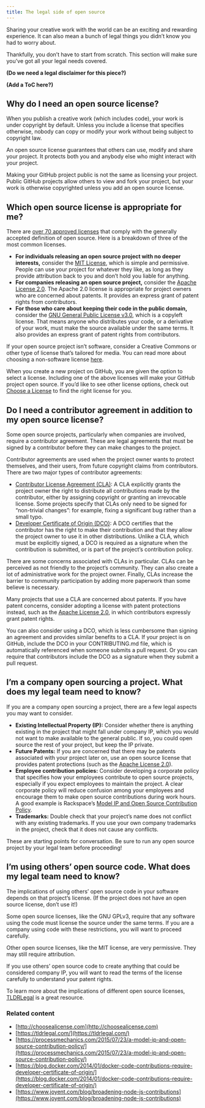 ```yaml
---
title: The legal side of open source
---
```


Sharing your creative work with the world can be an exciting and rewarding experience. It can also mean a bunch of legal things you didn’t know you had to worry about.



Thankfully, you don’t have to start from scratch. This section will make sure you’ve got all your legal needs covered.



**(Do we need a legal disclaimer for this piece?)**

**(Add a ToC here?)**



## Why do I need an open source license?

When you publish a creative work (which includes code), your work is under copyright by default. Unless you include a license that specifies otherwise, nobody can copy or modify your work without being subject to copyright law.



An open source license guarantees that others can use, modify and share your project. It protects both you and anybody else who might interact with your project.



Making your GitHub project public is not the same as licensing your project. Public GitHub projects allow others to view and fork your project, but your work is otherwise copyrighted unless you add an open source license.

## Which open source license is appropriate for me?

There are [over 70 approved licenses](https://opensource.org/licenses/alphabetical) that comply with the generally accepted definition of open source. Here is a breakdown of three of the most common licenses.



* **For individuals releasing an open source project with no deeper interests,** consider the [MIT License](http://choosealicense.com/licenses/mit/), which is simple and permissive. People can use your project for whatever they like, as long as they provide attribution back to you and don’t hold you liable for anything.
* **For companies releasing an open source project,** consider the [Apache License 2.0](http://choosealicense.com/licenses/apache-2.0/). The Apache 2.0 license is appropriate for project owners who are concerned about patents. It provides an express grant of patent rights from contributors.
* **For those who care about keeping their code in the public domain,** consider the [GNU General Public License v3.0](http://choosealicense.com/licenses/gpl-3.0/), which is a copyleft license. That means anyone who distributes your code, or a derivative of your work, must make the source available under the same terms. It also provides an express grant of patent rights from contributors.

If your open source project isn’t software, consider a Creative Commons or other type of license that’s tailored for media. You can read more about choosing a non-software license [here](http://choosealicense.com/non-software/).



When you create a new project on GitHub, you are given the option to select a license. Including one of the above licenses will make your GitHub project open source. If you’d like to see other license options, check out [Choose a License](http://choosealicense.com) to find the right license for you.

## Do I need a contributor agreement in addition to my open source license?

Some open source projects, particularly when companies are involved, require a contributor agreement. These are legal agreements that must be signed by a contributor before they can make changes to the project.



Contributor agreements are used when the project owner wants to protect themselves, and their users, from future copyright claims from contributors. There are two major types of contributor agreements:



* [Contributor License Agreement (CLA)](https://www.apache.org/licenses/icla.txt): A CLA explicitly grants the project owner the right to distribute all contributions made by the contributor, either by assigning copyright or granting an irrevocable license. Some projects specify that CLAs only need to be signed for “non-trivial changes”: for example, fixing a significant bug rather than a small typo.
* [Developer Certificate of Origin (DCO)](http://developercertificate.org/): A DCO certifies that the contributor has the right to make their contribution and that they allow the project owner to use it in other distributions. Unlike a CLA, which must be explicitly signed, a DCO is required as a signature when the contribution is submitted, or is part of the project’s contribution policy.



There are some concerns associated with CLAs in particular. CLAs can be perceived as not friendly to the project’s community. They can also create a lot of administrative work for the project owner. Finally, CLAs increase the barrier to community participation by adding more paperwork than some believe is necessary.



Many projects that use a CLA are concerned about patents. If you have patent concerns, consider adopting a license with patent protections instead, such as the [Apache License 2.0](http://choosealicense.com/licenses/apache-2.0/), in which contributors expressly grant patent rights.



You can also consider using a DCO, which is less cumbersome than signing an agreement and provides similar benefits to a CLA. If your project is on GitHub, include the DCO in your CONTRIBUTING.md file, which is automatically referenced when someone submits a pull request. Or you can require that contributors include the DCO as a signature when they submit a pull request.

## I’m a company open sourcing a project. What does my legal team need to know?

If you are a company open sourcing a project, there are a few legal aspects you may want to consider.



* **Existing Intellectual Property (IP):** Consider whether there is anything existing in the project that might fall under company IP, which you would not want to make available to the general public. If so, you could open source the rest of your project, but keep the IP private.
* **Future Patents:** If you are concerned that there may be patents associated with your project later on, use an open source license that provides patent protections (such as the [Apache License 2.0](http://choosealicense.com/licenses/apache-2.0/)).
* **Employee contribution policies:** Consider developing a corporate policy that specifies how your employees contribute to open source projects, especially if you expect employees to maintain the project. A clear corporate policy will reduce confusion among your employees and encourage them to make open source contributions during work hours. A good example is Rackspace’s [Model IP and Open Source Contribution Policy](https://processmechanics.com/2015/07/23/a-model-ip-and-open-source-contribution-policy/).
* **Trademarks:** Double check that your project’s name does not conflict with any existing trademarks. If you use your own company trademarks in the project, check that it does not cause any conflicts.



These are starting points for conversation. Be sure to run any open source project by your legal team before proceeding!

## I’m using others’ open source code. What does my legal team need to know?

The implications of using others’ open source code in your software depends on that project’s license. (If the project does not have an open source license, don’t use it!)



Some open source licenses, like the GNU GPLv3, require that any software using the code must license the source under the same terms. If you are a company using code with these restrictions, you will want to proceed carefully.



Other open source licenses, like the MIT license, are very permissive. They may still require attribution.



If you use others’ open source code to create anything that could be considered company IP, you will want to read the terms of the license carefully to understand your patent rights.



To learn more about the implications of different open source licenses, [TLDRLegal](https://tldrlegal.com/) is a great resource.



### Related content

* [http://choosealicense.com](http://choosealicense.com)
* [https://tldrlegal.com/](https://tldrlegal.com/)
* [https://processmechanics.com/2015/07/23/a-model-ip-and-open-source-contribution-policy/](https://processmechanics.com/2015/07/23/a-model-ip-and-open-source-contribution-policy/)
* [https://blog.docker.com/2014/01/docker-code-contributions-require-developer-certificate-of-origin/](https://blog.docker.com/2014/01/docker-code-contributions-require-developer-certificate-of-origin/)
* [https://www.joyent.com/blog/broadening-node-js-contributions](https://www.joyent.com/blog/broadening-node-js-contributions)
